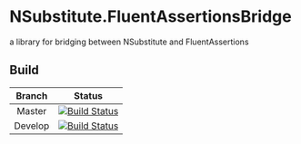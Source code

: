 # NSubstitute.FluentAssertionsBridge
a library for bridging between NSubstitute and FluentAssertions

## Build
| Branch | Status |
|:------:|:------:|
| Master | [![Build Status](https://dev.azure.com/papgroup/NSubstitute.FluentAssertionsBridge/_apis/build/status/PapGroup.NSubstitute.FluentAssertionsBridge?branchName=master)](https://dev.azure.com/papgroup/NSubstitute.FluentAssertionsBridge/_build/latest?definitionId=1&branchName=master) |
| Develop | [![Build Status](https://dev.azure.com/papgroup/NSubstitute.FluentAssertionsBridge/_apis/build/status/PapGroup.NSubstitute.FluentAssertionsBridge?branchName=develop)](https://dev.azure.com/papgroup/NSubstitute.FluentAssertionsBridge/_build/latest?definitionId=1&branchName=develop) |